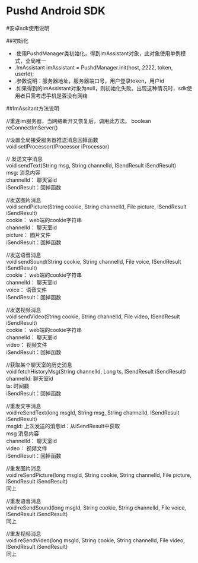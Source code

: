 Pushd Android SDK
=================

#安卓sdk使用说明


##初始化

* .使用PushdManager类初始化，得到ImAssistant对象，此对象使用单例模式，全局唯一
* .ImAssistant imAssistant = PushdManager.init(host, 2222, token, userId);
* .参数说明：服务器地址，服务器端口号，用户登录token，用户id
* .如果得到的ImAssistant对象为null，则初始化失败。出现这种情况时，sdk使用者只需考虑手机是否没有网络


##ImAssitant方法说明
  
  
  
//重连im服务器，当网络断开又恢复后，调用此方法。
boolean reConnectImServer()  
  
  
  
//设置全局接受服务器推送消息回掉函数  
void setIProcessor(IProcessor iProcessor)  
  
  
  
  
// 发送文字消息  
void sendText(String msg, String channelId, ISendResult iSendResult)  
msg:         消息内容  
channelId：  聊天室id  
iSendResult：回掉函数  
    
    
    
    
//发送图片消息  
void sendPicture(String cookie, String channelId, File picture, ISendResult iSendResult)  
cookie：     web端的cookie字符串  
channelId：  聊天室id  
picture：    图片文件  
iSendResult：回掉函数  
  
  
  
  
  
//发送语音消息  
void sendSound(String cookie, String channelId, File voice, ISendResult iSendResult)  
cookie：     web端的cookie字符串  
channelId：  聊天室id  
voice：      语音文件  
iSendResult：回掉函数  
  
  
  
  
//发送视频消息  
void sendVideo(String cookie, String channelId, File video, ISendResult iSendResult)  
cookie：     web端的cookie字符串  
channelId：  聊天室id  
video：      视频文件  
iSendResult：回掉函数  
  
  
  
  
//获取某个聊天室的历史消息  
void fetchHistoryMsg(String channelId, Long ts, ISendResult iSendResult)  
channelId:  聊天室id  
ts:         时间戳  
iSendResult：回掉函数  
  
  
  
  
//重发文字消息  
void reSendText(long msgId, String msg, String channelId, ISendResult iSendResult)  
msgId:       上次发送的消息id：从iSendResult中获取  
msg          消息内容  
channelId：  聊天室id  
video：      视频文件  
iSendResult：回掉函数  
  
  
  
  
//重发图片消息  
void reSendPicture(long msgId, String cookie, String channelId, File picture, ISendResult iSendResult)  
同上  
  
  
  
//重发语音消息  
void reSendSound(long msgId, String cookie, String channelId, File voice, ISendResult iSendResult)  
同上  
  
  
  
  
//重发视频消息  
void reSendVideo(long msgId, String cookie, String channelId, File video, ISendResult iSendResult)  
同上  
  
  














